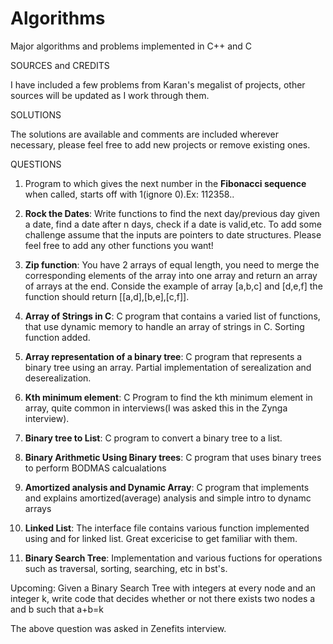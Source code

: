 # Algorithms
Major algorithms and problems implemented in C++ and C

SOURCES and CREDITS

I have included a few problems from Karan's megalist of projects, other sources will be updated as I work through them.

SOLUTIONS

The solutions are available and comments are included wherever necessary, please feel free to add new projects or remove existing ones.

QUESTIONS

1. Program to which gives the next number in the **Fibonacci sequence** when called, starts off with 1(ignore 0).Ex: 112358..

2. **Rock the Dates**: Write functions to find the next day/previous day given a date, find a date after n days, check if a date is valid,etc. To add some challenge assume that the inputs are pointers to date structures. Please feel free to add any other functions you want!

3. **Zip function**: You have 2 arrays of equal length, you need to merge the corresponding elements of the array into one array and return an array of arrays at the end. Conside the example
of array [a,b,c] and [d,e,f] the function should return [[a,d],[b,e],[c,f]].

4. **Array of Strings in C**: C program that contains a varied list of functions, that use dynamic memory to handle an array of strings in C. Sorting function added.

5. **Array representation of a binary tree**: C program that represents a binary tree using an array. Partial implementation of serealization and deserealization.

6. **Kth minimum element**: C Program to find the kth minimum element in array, quite common in interviews(I was asked this in the Zynga interview).

7. **Binary tree to List**: C program to convert a binary tree to a list. 

8. **Binary Arithmetic Using Binary trees**: C program that uses binary trees to perform BODMAS calcualations 

9. **Amortized analysis and Dynamic Array**: C program that implements and explains amortized(average) analysis and simple intro to dynamc arrays

10. **Linked List**: The interface file contains various function implemented using and for linked list. Great excericise to get familiar with them. 

11. **Binary Search Tree**: Implementation and various fuctions for operations such as traversal, sorting, searching, etc in bst's.

Upcoming: Given a Binary Search Tree with integers at every node and   an integer k, write code that decides whether or not there exists two nodes a and b such that a+b=k

The above question was asked in Zenefits interview. 

